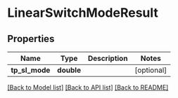 # LinearSwitchModeResult

## Properties
Name | Type | Description | Notes
------------ | ------------- | ------------- | -------------
**tp_sl_mode** | **double** |  | [optional] 

[[Back to Model list]](../README.md#documentation-for-models) [[Back to API list]](../README.md#documentation-for-api-endpoints) [[Back to README]](../README.md)


